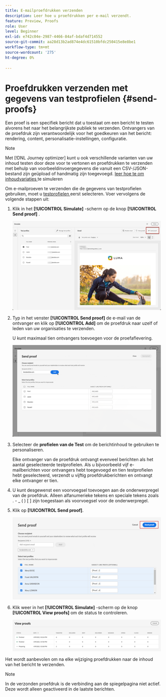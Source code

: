 ```yaml
---
title: E-mailproefdrukken verzenden
description: Leer hoe u proefdrukken per e-mail verzendt.
feature: Preview, Proofs
role: User
level: Beginner
exl-id: e742c04e-2987-4466-84af-bdaf4d714552
source-git-commit: aa28d13b2ad874e4dc61510bfdc250415e8e8be1
workflow-type: tm+mt
source-wordcount: '275'
ht-degree: 0%

---
```


# Proefdrukken verzenden met gegevens van testprofielen {#send-proofs}

Een proef is een specifiek bericht dat u toestaat om een bericht te testen alvorens het naar het belangrijkste publiek te verzenden. Ontvangers van de proefdruk zijn verantwoordelijk voor het goedkeuren van het bericht: rendering, content, personalisatie-instellingen, configuratie.

>[!NOTE]
>
>Met [!DNL Journey optimizer] kunt u ook verschillende varianten van uw inhoud testen door deze voor te vertonen en proefdrukken te verzenden met behulp van voorbeeldinvoergegevens die vanuit een CSV-/JSON-bestand zijn geüpload of handmatig zijn toegevoegd. [ leer hoe te om inhoudvariaties ](../test-approve/simulate-sample-input.md) te simuleren

Om e-mailproeven te verzenden die de gegevens van testprofielen gebruiken, moet u [ testprofielen ](test-profiles.md) eerst selecteren. Voer vervolgens de volgende stappen uit:

1. Klik in het **[!UICONTROL Simulate]** -scherm op de knop **[!UICONTROL Send proof]** .

   ![](../email/assets/send-proof-button.png)

1. Typ in het venster **[!UICONTROL Send proof]** de e-mail van de ontvanger en klik op **[!UICONTROL Add]** om de proefdruk naar uzelf of leden van uw organisaties te verzenden.

   U kunt maximaal tien ontvangers toevoegen voor de proefaflevering.

   ![](../email/assets/send-proof-add.png)

1. Selecteer de **profielen van de Test** om de berichtinhoud te gebruiken te personaliseren.

   Elke ontvanger van de proefdruk ontvangt evenveel berichten als het aantal geselecteerde testprofielen. Als u bijvoorbeeld vijf e-mailberichten voor ontvangers hebt toegevoegd en tien testprofielen hebt geselecteerd, verzendt u vijftig proefdrukberichten en ontvangt elke ontvanger er tien.

1. U kunt desgewenst een voorvoegsel toevoegen aan de onderwerpregel van de proefdruk. Alleen alfanumerieke tekens en speciale tekens zoals . - _ ( ) [ ] zijn toegestaan als voorvoegsel voor de onderwerpregel.

1. Klik op **[!UICONTROL Send proof]**.

   ![](../email/assets/send-proof-select.png)

1. Klik weer in het **[!UICONTROL Simulate]** -scherm op de knop **[!UICONTROL View proofs]** om de status te controleren.

   ![](../email/assets/send-proof-view.png)

Het wordt aanbevolen om na elke wijziging proefdrukken naar de inhoud van het bericht te verzenden.

>[!NOTE]
>
>In de verzonden proefdruk is de verbinding aan de spiegelpagina niet actief. Deze wordt alleen geactiveerd in de laatste berichten.
